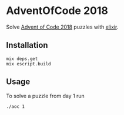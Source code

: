 # AdventOfCode 2018

Solve [Advent of Code 2018](https://adventofcode.com/2018) puzzles with [elixir](https://elixir-lang.org/).

## Installation

```
mix deps.get
mix escript.build
```

## Usage

To solve a puzzle from day 1 run
    
    ./aoc 1
